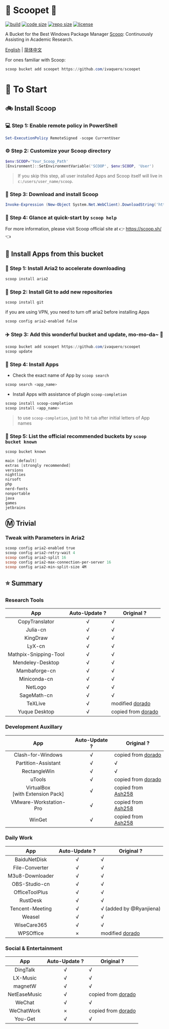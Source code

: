 # 🍨 Scoopet 🍨

[![build](https://img.shields.io/github/workflow/status/ivaquero/scoopet/Excavator.svg)](https://img.shields.io/github/workflow/status/ivaquero/scoopet/Excavator.svg)
[![code size](https://img.shields.io/github/languages/code-size/ivaquero/scoopet.svg)](https://img.shields.io/github/languages/code-size/ivaquero/scoopet.svg)
[![repo size](https://img.shields.io/github/repo-size/ivaquero/scoopet.svg)](https://img.shields.io/github/repo-size/ivaquero/scoopet.svg)
[![license](https://img.shields.io/github/license/ivaquero/scoopet)](https://img.shields.io/github/license/ivaquero/scoopet)

A Bucket for the Best Windows Package Manager [Scoop](https://github.com/lukesampson/scoop): Continuously Assisting in Academic Research.

<p align="left">
<a href="README.md">English</a> |
<a href="README_CN.md">简体中文</a>
</p>

For ones familiar with Scoop:

```powershell
scoop bucket add scoopet https://github.com/ivaquero/scoopet
```

# :running: To Start

## :bike: Install Scoop

### :computer: Step 1: Enable remote policy in PowerShell

```powershell
Set-ExecutionPolicy RemoteSigned -scope CurrentUser
```

### :gear: Step 2: Customize your Scoop directory

```powershell
$env:SCOOP='Your_Scoop_Path'
[Environment]::SetEnvironmentVariable('SCOOP', $env:SCOOP, 'User')
```

> If you skip this step, all user installed Apps and Scoop itself will live in `c:/users/user_name/scoop`.

### :hammer: Step 3: Download and install Scoop

```powershell
Invoke-Expression (New-Object System.Net.WebClient).DownloadString('https://get.scoop.sh')
```

### :book: Step 4: Glance at quick-start by `scoop help`

For more information, please visit Scoop official site at 👉 https://scoop.sh/ 👈

## :car: Install Apps from this bucket

### :train: Step 1: Install Aria2 to accelerate downloading

```powershell
scoop install aria2
```

### :ticket: Step 2: Install Git to add new repositories

```powershell
scoop install git
```

if you are using VPN, you need to turn off aria2 before installing Apps

```powershell
scoop config aria2-enabled false
```

### :airplane: Step 3: Add this wonderful bucket and update, mo-mo-da~ :kiss:

```powershell
scoop bucket add scoopet https://github.com/ivaquero/scoopet
scoop update
```

### :rocket: Step 4: Install Apps

- Check the exact name of App by `scoop search`

```powershell
scoop search <app_name>
```

- Install Apps with assistance of plugin `scoop-completion`

```powershell
scoop install scoop-completion
scoop install <app_name>
```

> to use `scoop-completion`, just to hit `tab` after initial letters of App names

### :100: Step 5: List the official recommended buckets by `scoop bucket known`

```powershell
scoop bucket known

main [default]
extras [strongly recommended]
versions
nightlies
nirsoft
php
nerd-fonts
nonportable
java
games
jetbrains
```

## :m: Trivial

### Tweak with Parameters in Aria2

```powershell
scoop config aria2-enabled true
scoop config aria2-retry-wait 4
scoop config aria2-split 16
scoop config aria2-max-connection-per-server 16
scoop config aria2-min-split-size 4M
```

## :star: Summary

### Research Tools

|          App          | Auto-Update ? | Original ?                                                  |
| :-------------------: | :-----------: | ----------------------------------------------------------- |
|    CopyTranslator     |       √       | √                                                           |
|       Julia-cn        |       √       | √                                                           |
|       KingDraw        |       √       | √                                                           |
|        LyX-cn         |       √       | √                                                           |
| Mathpix-Snipping-Tool |       √       | √                                                           |
|   Mendeley-Desktop    |       √       | √                                                           |
|     Mambaforge-cn     |       √       | √                                                           |
|     Miniconda-cn      |       √       | √                                                           |
|        NetLogo        |       √       | √                                                           |
|      SageMath-cn      |       √       | √                                                           |
|        TeXLive        |       √       | modified [dorado](https://github.com/chawyehsu/dorado) |
|     Yuque Desktop     |       √       | copied from [dorado](https://github.com/chawyehsu/dorado)   |

### Development Auxillary

|                  App                  | Auto-Update ? | Original ?                                                   |
| :-----------------------------------: | :-----------: | ------------------------------------------------------------ |
|           Clash-for-Windows           |       √       | copied from [dorado](https://github.com/chawyehsu/dorado)    |
|          Partition-Assistant          |       √       | √                                                            |
|             RectangleWin              |       √       | √                                                            |
|                uTools                 |       √       | copied from [dorado](https://github.com/chawyehsu/dorado)    |
| VirtualBox <br> [with Extension Pack] |       √       | copied from [Ash258](https://github.com/Ash258/Scoop-Ash258) |
|        VMware-Workstation-Pro         |       √       | copied from [Ash258](https://github.com/Ash258/Scoop-Ash258) |
|                WinGet                 |       √       | copied from [Ash258](https://github.com/Ash258/Scoop-Ash258) |

### Daily Work

|       App       | Auto-Update ? | Original ?                                             |
| :-------------: | :-----------: | ------------------------------------------------------ |
|  BaiduNetDisk   |       √       | √                                                      |
| File-Converter  |       √       | √                                                      |
| M3u8-Downloader |       √       | √                                                      |
|  OBS-Studio-cn  |       √       | √                                                      |
| OfficeToolPlus  |       √       | √                                                      |
|    RustDesk     |       √       | √                                                      |
| Tencent-Meeting |       √       | √ (added by @Ryanjiena)                                |
|     Weasel      |       √       | √                                                      |
|   WiseCare365   |       √       | √                                                      |
|    WPSOffice    |       ×       | modified [dorado](https://github.com/chawyehsu/dorado) |

### Social & Entertainment

|     App      | Auto-Update ? | Original ?                                                |
| :----------: | :-----------: | --------------------------------------------------------- |
|   DingTalk   |       √       | √                                                         |
|   LX-Music   |       √       | √                                                         |
|   magnetW    |       √       | √                                                         |
| NetEaseMusic |       √       | copied from [dorado](https://github.com/chawyehsu/dorado) |
|    WeChat    |       √       | √                                                         |
|  WeChatWork  |       ×       | copied from [dorado](https://github.com/chawyehsu/dorado) |
|   You-Get    |       √       | √                                                         |
